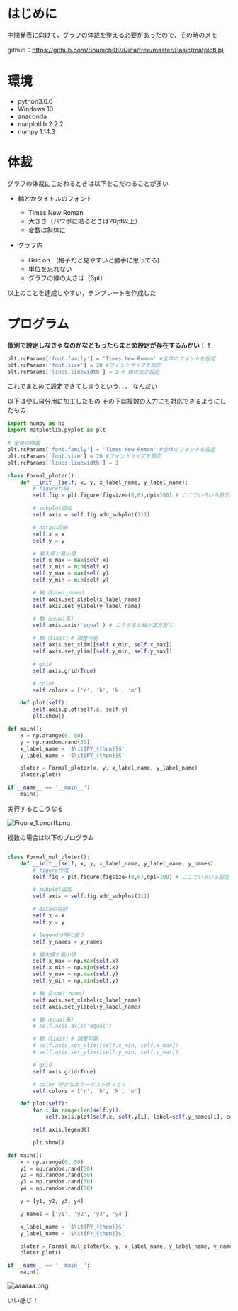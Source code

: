 # はじめに
中間発表に向けて，グラフの体裁を整える必要があったので．その時のメモ

github：https://github.com/Shunichi09/Qiita/tree/master/Basic(matplotlib)

# 環境
- python3.6.6
- Windows 10
- anaconda
- matplotlib 2.2.2
- numpy 1.14.3

# 体裁
グラフの体裁にこだわるときは以下をこだわることが多い

- 軸とかタイトルのフォント
    - Times New Roman
    - 大きさ（パワポに貼るときは20pt以上）
    - 変数は斜体に

- グラフ内
    - Grid on　(格子だと見やすいと勝手に思ってる)
    - 単位を忘れない
    - グラフの線の太さは（3pt）

以上のことを達成しやすい，テンプレートを作成した

# プログラム
**個別で設定しなきゃなのかなともったらまとめ設定が存在するんかい！！**

```py
plt.rcParams['font.family'] = 'Times New Roman' #全体のフォントを設定
plt.rcParams['font.size'] = 20 #フォントサイズを設定
plt.rcParams['lines.linewidth'] = 3 # 線の太さ設定
```

これでまとめて設定できてしまうという．．．
なんだい

以下は少し自分用に加工したもの
その下は複数の入力にも対応できるようにしたもの

```py
import numpy as np
import matplotlib.pyplot as plt

# 全体の体裁
plt.rcParams['font.family'] = 'Times New Roman' #全体のフォントを設定
plt.rcParams['font.size'] = 20 #フォントサイズを設定
plt.rcParams['lines.linewidth'] = 3 

class Formal_ploter():
    def __init__(self, x, y, x_label_name, y_label_name):
        # figure作成
        self.fig = plt.figure(figsize=(8,6),dpi=100) # ここでいろいろ設定可能

        # subplot追加
        self.axis = self.fig.add_subplot(111)

        # dataの収納
        self.x = x
        self.y = y

        # 最大値と最小値
        self.x_max = max(self.x)
        self.x_min = min(self.x)
        self.y_max = max(self.y)
        self.y_min = min(self.y)

        # 軸（label_name）
        self.axis.set_xlabel(x_label_name)
        self.axis.set_ylabel(y_label_name)

        # 軸（equal系）
        self.axis.axis('equal') # こうすると軸が正方形に

        # 軸（limit）# 調整可能
        self.axis.set_xlim([self.x_min, self.x_max])
        self.axis.set_ylim([self.y_min, self.y_max])

        # grid
        self.axis.grid(True)

        # color
        self.colors = ['r', 'b', 'k', 'm']

    def plot(self):
        self.axis.plot(self.x, self.y)
        plt.show()

def main():
    x = np.arange(0, 50)
    y = np.random.rand(50)
    x_label_name = '$\it{PY_{thon}}$'
    y_label_name = '$\it{PY_{thon}}$'

    ploter = Formal_ploter(x, y, x_label_name, y_label_name)
    ploter.plot()

if __name__ == '__main__':
    main()

```

実行するとこうなる

![Figure_1.pngrff.png](https://qiita-image-store.s3.amazonaws.com/0/261584/38c72774-2677-8e95-45d3-33f3cb523a8a.png)

複数の場合は以下のプログラム

```py

class Formal_mul_ploter():
    def __init__(self, x, y, x_label_name, y_label_name, y_names):
        # figure作成
        self.fig = plt.figure(figsize=(8,6),dpi=100) # ここでいろいろ設定可能

        # subplot追加
        self.axis = self.fig.add_subplot(111)

        # dataの収納
        self.x = x
        self.y = y

        # legendの時に使う
        self.y_names = y_names

        # 最大値と最小値
        self.x_max = np.max(self.x)
        self.x_min = np.min(self.x)
        self.y_max = np.max(self.y)
        self.y_min = np.min(self.y)

        # 軸（label_name）
        self.axis.set_xlabel(x_label_name)
        self.axis.set_ylabel(y_label_name)

        # 軸（equal系）
        # self.axis.axis('equal')

        # 軸（limit）# 調整可能
        # self.axis.set_xlim([self.x_min, self.x_max])
        # self.axis.set_ylim([self.y_min, self.y_max])

        # grid
        self.axis.grid(True)

        # color 好きなカラーリスト作っとく
        self.colors = ['r', 'b', 'k', 'm']

    def plot(self):
        for i in range(len(self.y)):
            self.axis.plot(self.x, self.y[i], label=self.y_names[i], color=self.colors[i])

        self.axis.legend()

        plt.show()

def main():
    x = np.arange(0, 50)
    y1 = np.random.rand(50)
    y2 = np.random.rand(50)
    y3 = np.random.rand(50)
    y4 = np.random.rand(50)

    y = [y1, y2, y3, y4]

    y_names = ['y1', 'y2', 'y3', 'y4']

    x_label_name = '$\it{PY_{thon}}$'
    y_label_name = '$\it{PY_{thon}}$'

    ploter = Formal_mul_ploter(x, y, x_label_name, y_label_name, y_names)
    ploter.plot()

if __name__ == '__main__':
    main()
```

![aaaaaa.png](https://qiita-image-store.s3.amazonaws.com/0/261584/583dc90a-67a6-f803-dfa6-c1a194892b74.png)

いい感じ！


